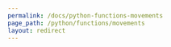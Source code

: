 ```yaml
---
permalink: /docs/python-functions-movements
page_path: /python/functions/movements
layout: redirect
---
```


